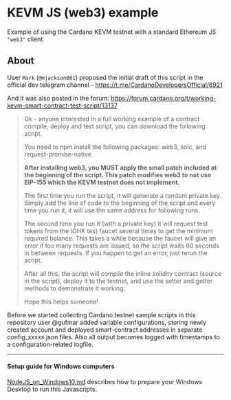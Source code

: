 # KEVM JS (web3) example

Example of using the Cardano KEVM testnet
with a standard Ethereum JS `"web3"` client.

## About

User `Mark` (`@mjackson001`) proposed the initial draft of this script in
the official dev telegram channel - https://t.me/CardanoDevelopersOfficial/6921

And it was also posted in the forum: https://forum.cardano.org/t/working-kevm-smart-contract-test-script/13137

> Ok - anyone interested in a full working example of a contract compile, deploy and test script, you can download the following script.
>
> You need to npm install the following packages: web3, solc, and request-promise-native.
>
> **After installing web3, you MUST apply the small patch included at the beginning of the script.  This patch modifies web3 to not use EIP-155 which the KEVM testnet does not implement.**
> 
> The first time you run the script, it will generate a random private key.  Simply add the line of code to the beginning of the script and every time you run it, it will use the same address for following runs.
> 
> The second time you run it (with a private key) it will request test tokens from the IOHK test faucet several times to get the minimum required balance.  This takes  a while because the faucet will give an error if too many requests are issued, so the script waits 60 seconds in between requests.  If you happen to get an error, just rerun the script.
> 
> After all this, the script will compile the inline solidity contract (source in the script), deploy it to the testnet, and use the setter and getter methods to demonstrate it working.
> 
> Hope this helps someone!



Before we started collecting Cardano testnet sample scripts in this repository user @gufmar added variable configurations, storing newly created account and deployed smart-contract addresses in separate config_xxxxx.json files. Also all output becomes logged with timestamps to a configuration-related logfile.



------



#### Setup guide for Windows computers

[NodeJS_on_Windows10.md](NodeJS_on_Windows10.md) describes how to prepare your Windows Desktop to run this Javascripts.


